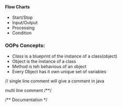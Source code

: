 #### Flow Charts
- Start/Stop
- Input/Output
- Processing
- Condition


### OOPs Concepts:
- *Class* is a blueprint of the instance of a class(object)
- Object is the instance of a class
- Method is teh behavious of an object
- Every Object has it own unique set of variables

// single line comment
will give a comment in java

multi line comment
/**/

/** Documentation */

